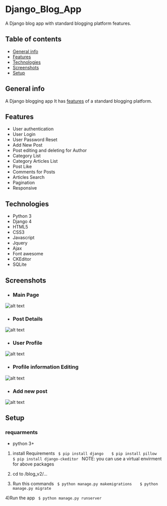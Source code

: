 # Django_Blog_App
A Django blog app with standard blogging platform features.

## Table of contents
* [General info](#general-info)
* [Features](#features)
* [Technologies](#technologies)
* [Screenshots](#screenshots)
* [Setup](#setup)


## General info
A Django blogging app It has [features](#features) of a standard blogging platform.


## Features

* User authentication 
* User Login
* User Password Reset
* Add New Post
* Post editing and deleting for Author
* Category List
* Category Articles List
* Post Like
* Comments for Posts
* Articles Search
* Pagination
* Responsive


## Technologies
* Python 3
* Django 4
* HTML5
* CSS3
* Javascript
* Jquery 
* Ajax
* Font awesome
* CKEditor
* SQLite


## Screenshots

* ### Main Page

![alt text](https://github.com/roxana-hgh/Django_Blog_App/blob/2f8698c2f9186b9b17df8402ace67f57430adb40/Screenshots/main_page.png)


* ### Post Details

![alt text](https://github.com/roxana-hgh/Django_Blog_App/blob/2f8698c2f9186b9b17df8402ace67f57430adb40/Screenshots/page_detail.png)


* ### User Profile

![alt text](https://github.com/roxana-hgh/Django_Blog_App/blob/2f8698c2f9186b9b17df8402ace67f57430adb40/Screenshots/profile_page.png)


* ### Profile information Editing

![alt text](https://github.com/roxana-hgh/Django_Blog_App/blob/2f8698c2f9186b9b17df8402ace67f57430adb40/Screenshots/profile_editting.png)


* ### Add new post

![alt text](https://github.com/roxana-hgh/Django_Blog_App/blob/2f8698c2f9186b9b17df8402ace67f57430adb40/Screenshots/add_new_post.png)

## Setup

### requarments
* python 3+

1) install Requirements
 ```  $ pip install django   ```
 ```  $ pip install pillow   ```
 ```  $ pip install django-ckeditor  ```
 NOTE: you can use a virtual envirment for above packages
 
 2) cd to /blog_v2/...
 3) Run this commands
 ```  $ python manage.py makemigrations   ```
 ```  $ python manage.py migrate   ```
 
 4)Run the app
  ```  $ python manage.py runserver   ```

 
 

 



